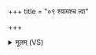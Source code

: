 +++
title = "०९ श्यामश्च त्वा"

+++
<details><summary>मूलम् (VS)</summary>

श्या॒मश्च॑ त्वा॒ मा श॒बल॑श्च॒ प्रेषि॑तौ य॒मस्य॒ यौ प॑थि॒रक्षी॒ श्वानौ॑।  
अ॒र्वाङेहि॒ मा वि दी॑ध्यो॒ मात्र॑ तिष्ठः॒ परा॑ङ्मनाः ॥
</details>
